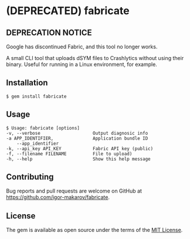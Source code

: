 # (DEPRECATED) fabricate

## DEPRECATION NOTICE
Google has discontinued Fabric, and this tool no longer works.

A small CLI tool that uploads dSYM files to Crashlytics without using their binary.
Useful for running in a Linux environment, for example.

## Installation

    $ gem install fabricate

## Usage

	$ Usage: fabricate [options]
    -v, --verbose                    Output diagnosic info
    -a APP_IDENTIFIER,               Application bundle ID
        --app_identifier
    -k, --api_key API_KEY            Fabric API key (public)
    -f, --filename FILENAME          File to upload)
    -h, --help                       Show this help message


## Contributing

Bug reports and pull requests are welcome on GitHub at https://github.com/igor-makarov/fabricate.


## License

The gem is available as open source under the terms of the [MIT License](http://opensource.org/licenses/MIT).

